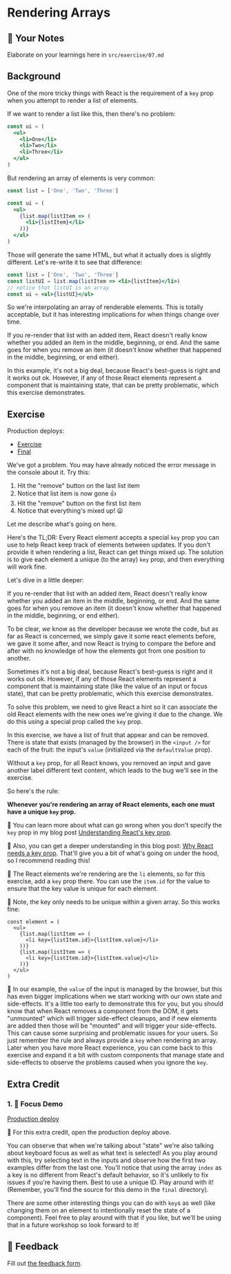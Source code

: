 # Rendering Arrays

## 📝 Your Notes

Elaborate on your learnings here in `src/exercise/07.md`

## Background

One of the more tricky things with React is the requirement of a `key` prop when
you attempt to render a list of elements.

If we want to render a list like this, then there's no problem:

```jsx
const ui = (
  <ul>
    <li>One</li>
    <li>Two</li>
    <li>Three</li>
  </ul>
)
```

But rendering an array of elements is very common:

```jsx
const list = ['One', 'Two', 'Three']

const ui = (
  <ul>
    {list.map(listItem => (
      <li>{listItem}</li>
    ))}
  </ul>
)
```

Those will generate the same HTML, but what it actually does is slightly
different. Let's re-write it to see that difference:

```jsx
const list = ['One', 'Two', 'Three']
const listUI = list.map(listItem => <li>{listItem}</li>)
// notice that listUI is an array
const ui = <ul>{listUI}</ul>
```

So we're interpolating an array of renderable elements. This is totally
acceptable, but it has interesting implications for when things change over
time.

If you re-render that list with an added item, React doesn't really know whether
you added an item in the middle, beginning, or end. And the same goes for when
you remove an item (it doesn't know whether that happened in the middle,
beginning, or end either).

In this example, it's not a big deal, because React's best-guess is right and it
works out ok. However, if any of those React elements represent a component that
is maintaining state, that can be pretty problematic, which this exercise
demonstrates.

## Exercise

Production deploys:

- [Exercise](http://react-fundamentals.netlify.app/isolated/exercise/07.js)
- [Final](http://react-fundamentals.netlify.app/isolated/final/07.js)

We've got a problem. You may have already noticed the error message in the
console about it. Try this:

1. Hit the "remove" button on the last list item
2. Notice that list item is now gone 👍
3. Hit the "remove" button on the first list item
4. Notice that everything's mixed up! 😦

Let me describe what's going on here.

Here's the TL;DR: Every React element accepts a special `key` prop you can use
to help React keep track of elements between updates. If you don't provide it
when rendering a list, React can get things mixed up. The solution is to give
each element a unique (to the array) `key` prop, and then everything will work
fine.

Let's dive in a little deeper:

If you re-render that list with an added item, React doesn't really know whether
you added an item in the middle, beginning, or end. And the same goes for when
you remove an item (it doesn't know whether that happened in the middle,
beginning, or end either).

To be clear, _we_ know as the developer because we wrote the code, but as far as
React is concerned, we simply gave it some react elements before, we gave it
some after, and now React is trying to compare the before and after with no
knowledge of how the elements got from one position to another.

Sometimes it's not a big deal, because React's best-guess is right and it works
out ok. However, if any of those React elements represent a component that is
maintaining state (like the value of an input or focus state), that can be
pretty problematic, which this exercise demonstrates.

To solve this problem, we need to give React a hint so it can associate the old
React elements with the new ones we're giving it due to the change. We do this
using a special prop called the `key` prop.

In this exercise, we have a list of fruit that appear and can be removed. There
is state that exists (managed by the browser) in the `<input />` for each of the
fruit: the input's `value` (initialized via the `defaultValue` prop).

Without a `key` prop, for all React knows, you removed an input and gave another
label different text content, which leads to the bug we'll see in the exercise.

So here's the rule:

**Whenever you're rendering an array of React elements, each one must have a
unique `key` prop.**

📜 You can learn more about what can go wrong when you don't specify the `key`
prop in my blog post
[Understanding React's key prop](https://kentcdodds.com/blog/understanding-reacts-key-prop).

📜 Also, you can get a deeper understanding in this blog post:
[Why React needs a key prop](https://epicreact.dev/why-react-needs-a-key-prop).
That'll give you a bit of what's going on under the hood, so I recommend reading
this!

🐨 The React elements we're rendering are the `li` elements, so for this
exercise, add a `key` prop there. You can use the `item.id` for the value to
ensure that the key value is unique for each element.

🦉 Note, the key only needs to be unique within a given array. So this works
fine:

```tsx
const element = (
  <ul>
    {list.map(listItem => (
      <li key={listItem.id}>{listItem.value}</li>
    ))}
    {list.map(listItem => (
      <li key={listItem.id}>{listItem.value}</li>
    ))}
  </ul>
)
```

🦉 In our example, the `value` of the input is managed by the browser, but this
has even bigger implications when we start working with our own state and
side-effects. It's a little too early to demonstrate this for you, but you
should know that when React removes a component from the DOM, it gets
"unmounted" which will trigger side-effect cleanups, and if new elements are
added then those will be "mounted" and will trigger your side-effects. This can
cause some surprising and problematic issues for your users. So just remember
the rule and always provide a `key` when rendering an array. Later when you have
more React experience, you can come back to this exercise and expand it a bit
with custom components that manage state and side-effects to observe the
problems caused when you ignore the `key`.

## Extra Credit

### 1. 💯 Focus Demo

[Production deploy](http://react-fundamentals.netlify.app/isolated/final/07.extra-1.js)

🐨 For this extra credit, open the production deploy above.

You can observe that when we're talking about "state" we're also talking about
keyboard focus as well as what text is selected! As you play around with this,
try selecting text in the inputs and observe how the first two examples differ
from the last one. You'll notice that using the array `index` as a key is no
different from React's default behavior, so it's unlikely to fix issues if
you're having them. Best to use a unique ID. Play around with it! (Remember,
you'll find the source for this demo in the `final` directory).

There are some other interesting things you can do with `key`s as well (like
changing them on an element to intentionally reset the state of a component).
Feel free to play around with that if you like, but we'll be using that in a
future workshop so look forward to it!

## 🦉 Feedback

Fill out
[the feedback form](https://ws.kcd.im/?ws=React%20Fundamentals%20%E2%9A%9B&e=07%3A%20Rendering%20Arrays&em=steve%40syncline.ca).
